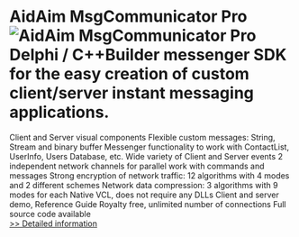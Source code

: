 # AidAim MsgCommunicator Pro<br />![AidAim MsgCommunicator Pro](https://mycommerce.akamaized.net/api/pimages/P224623/BIG/224623.GIF)<br />Delphi / C++Builder messenger SDK for the easy creation of custom client/server instant messaging applications.
Client and Server visual components
Flexible custom messages: String, Stream and binary buffer
Messenger functionality to work with ContactList, UserInfo, Users Database, etc.
Wide variety of Client and Server events
2 independent network channels for parallel work with commands and messages
Strong encryption of network traffic: 12 algorithms with 4 modes and 2 different schemes
Network data compression: 3 algorithms with 9 modes for each
Native VCL, does not require any DLLs
Client and server demo, Reference Guide
Royalty free, unlimited number of connections
Full source code available<br />[>> Detailed information](https://secure.shareit.com/shareit/product.html?productid=224623&affiliateid=200057808)
